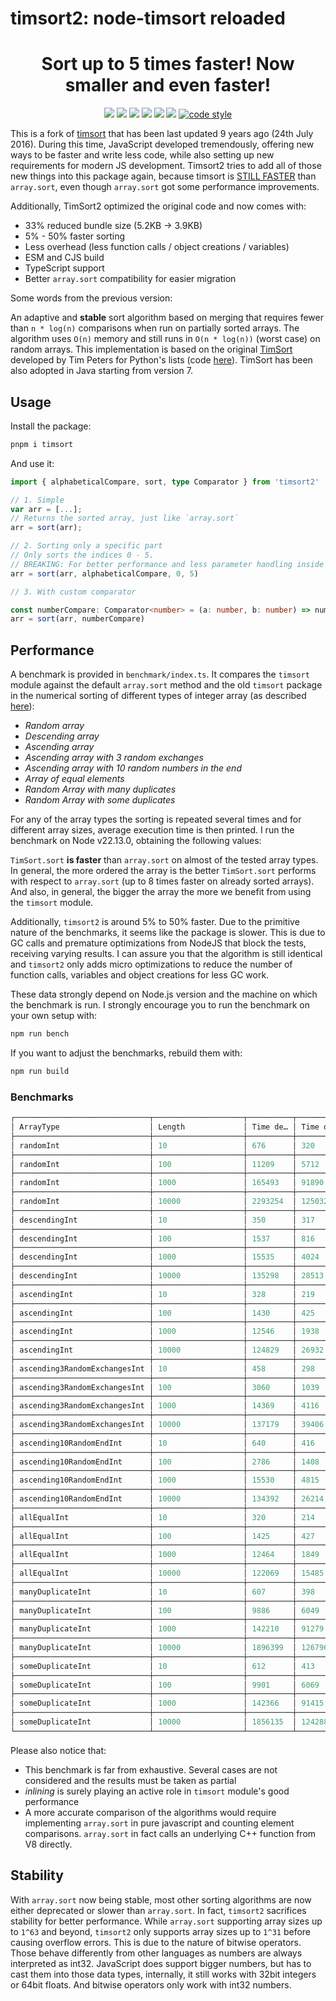 # timsort2: node-timsort reloaded

<p align="center">
<h1 align="center">Sort up to 5 times faster! Now smaller and even faster!</h1>
<p align="center">
  <a href="https://www.npmjs.com/package/timsort2"><img src="https://img.shields.io/npm/v/timsort2?style=for-the-badge&logo=npm"/></a>
  <a href="https://npmtrends.com/timsort2"><img src="https://img.shields.io/npm/dm/timsort2?style=for-the-badge"/></a>
  <a href="https://bundlephobia.com/package/timsort2"><img src="https://img.shields.io/bundlephobia/minzip/timsort2?style=for-the-badge"/></a>
  <a href="./LICENSE"><img src="https://img.shields.io/github/license/Torathion/timsort2?style=for-the-badge"/></a>
  <a href="https://codecov.io/gh/torathion/timsort2"><img src="https://codecov.io/gh/torathion/timsort2/branch/main/graph/badge.svg?style=for-the-badge" /></a>
  <a href="https://github.com/torathion/timsort2/actions"><img src="https://img.shields.io/github/actions/workflow/status/torathion/timsort2/build.yml?style=for-the-badge&logo=esbuild"/></a>
   <a href="https://github.com/prettier/prettier#readme"><img alt="code style" src="https://img.shields.io/badge/code_style-prettier-ff69b4.svg?style=for-the-badge&logo=prettier"></a>
</p>
</p>

This is a fork of [timsort](https://www.npmjs.com/package/timsort) that has been last updated 9 years ago (24th July 2016). During this time, JavaScript developed tremendously, offering new ways to be faster and write less code, while also setting up new requirements for modern JS development. Timsort2 tries to add all of those new things into this package again, because timsort is [STILL FASTER](#benchmarks) than `array.sort`, even though `array.sort` got some performance improvements.

Additionally, TimSort2 optimized the original code and now comes with:

- 33% reduced bundle size (5.2KB -> 3.9KB)
- 5% - 50% faster sorting
- Less overhead (less function calls / object creations / variables)
- ESM and CJS build
- TypeScript support
- Better `array.sort` compatibility for easier migration

Some words from the previous version:

An adaptive and **stable** sort algorithm based on merging that requires fewer than `n * log(n)` comparisons when run on partially sorted arrays. The algorithm uses `O(n)` memory and still runs in `O(n * log(n))` (worst case) on random arrays. This implementation is based on the original [TimSort](http://svn.python.org/projects/python/trunk/Objects/listsort.txt) developed by Tim Peters for Python's lists (code [here](http://svn.python.org/projects/python/trunk/Objects/listobject.c)). TimSort has been also adopted in Java starting from version 7.

## Usage

Install the package:

```powershell
pnpm i timsort
```

And use it:

```typescript
import { alphabeticalCompare, sort, type Comparator } from 'timsort2'

// 1. Simple
var arr = [...];
// Returns the sorted array, just like `array.sort`
arr = sort(arr);

// 2. Sorting only a specific part
// Only sorts the indices 0 - 5.
// BREAKING: For better performance and less parameter handling inside timsort2, you HAVE to include a comparator when sorting a sub range.
arr = sort(arr, alphabeticalCompare, 0, 5)

// 3. With custom comparator

const numberCompare: Comparator<number> = (a: number, b: number) => number
arr = sort(arr, numberCompare)
```

## Performance

A benchmark is provided in `benchmark/index.ts`. It compares the `timsort` module against
the default `array.sort` method and the old `timsort` package in the numerical sorting of different types of integer array
(as described [here](http://svn.python.org/projects/python/trunk/Objects/listsort.txt)):

- *Random array*
- *Descending array*
- *Ascending array*
- *Ascending array with 3 random exchanges*
- *Ascending array with 10 random numbers in the end*
- *Array of equal elements*
- *Random Array with many duplicates*
- *Random Array with some duplicates*

For any of the array types the sorting is repeated several times and for
different array sizes, average execution time is then printed.
I run the benchmark on Node v22.13.0, obtaining the following values:

`TimSort.sort` **is faster** than `array.sort` on almost of the tested array types.
In general, the more ordered the array is the better `TimSort.sort` performs with respect to `array.sort` (up to 8 times faster on already sorted arrays).
And also, in general, the bigger the array the more we benefit from using
the `timsort` module.

Additionally, `timsort2` is around 5% to 50% faster. Due to the primitive nature of the benchmarks, it seems like the package is slower. This is due to GC calls and premature optimizations from NodeJS that block the tests, receiving varying results. I can assure you that the algorithm is still identical and `timsort2` only adds micro optimizations to reduce the number of function calls, variables and object creations for less GC work.

These data strongly depend on Node.js version and the machine on which the benchmark is run. I strongly encourage you to run the benchmark on your own setup with:

```powershell
npm run bench
```

If you want to adjust the benchmarks, rebuild them with:

```powershell
npm run build
```

### Benchmarks

```powershell
┌──────────────────────────────┬────────────────────┬──────────┬───────────────┬────────────────────┬─────────────────┬─────────────┐
│ ArrayType                    │ Length             │ Time de… │ Time old      │ Time new           │ Speedup default │ Speedup old │
├──────────────────────────────┼────────────────────┼──────────┼───────────────┼────────────────────┼─────────────────┼─────────────┤
│ randomInt                    │ 10                 │ 676      │ 320           │ 320                │ 2.11            │ 1.00        │
├──────────────────────────────┼────────────────────┼──────────┼───────────────┼────────────────────┼─────────────────┼─────────────┤
│ randomInt                    │ 100                │ 11209    │ 5712          │ 6019               │ 1.86            │ 0.95        │
├──────────────────────────────┼────────────────────┼──────────┼───────────────┼────────────────────┼─────────────────┼─────────────┤
│ randomInt                    │ 1000               │ 165493   │ 91890         │ 91565              │ 1.81            │ 1.00        │
├──────────────────────────────┼────────────────────┼──────────┼───────────────┼────────────────────┼─────────────────┼─────────────┤
│ randomInt                    │ 10000              │ 2293254  │ 1250329       │ 1268879            │ 1.81            │ 0.99        │
├──────────────────────────────┼────────────────────┼──────────┼───────────────┼────────────────────┼─────────────────┼─────────────┤
│ descendingInt                │ 10                 │ 350      │ 317           │ 291                │ 1.20            │ 1.09        │
├──────────────────────────────┼────────────────────┼──────────┼───────────────┼────────────────────┼─────────────────┼─────────────┤
│ descendingInt                │ 100                │ 1537     │ 816           │ 790                │ 1.94            │ 1.03        │
├──────────────────────────────┼────────────────────┼──────────┼───────────────┼────────────────────┼─────────────────┼─────────────┤
│ descendingInt                │ 1000               │ 15535    │ 4024          │ 4522               │ 3.43            │ 0.89        │
├──────────────────────────────┼────────────────────┼──────────┼───────────────┼────────────────────┼─────────────────┼─────────────┤
│ descendingInt                │ 10000              │ 135298   │ 28513         │ 28771              │ 4.70            │ 0.99        │
├──────────────────────────────┼────────────────────┼──────────┼───────────────┼────────────────────┼─────────────────┼─────────────┤
│ ascendingInt                 │ 10                 │ 328      │ 219           │ 207                │ 1.58            │ 1.06        │
├──────────────────────────────┼────────────────────┼──────────┼───────────────┼────────────────────┼─────────────────┼─────────────┤
│ ascendingInt                 │ 100                │ 1430     │ 425           │ 483                │ 2.96            │ 0.88        │
├──────────────────────────────┼────────────────────┼──────────┼───────────────┼────────────────────┼─────────────────┼─────────────┤
│ ascendingInt                 │ 1000               │ 12546    │ 1938          │ 2375               │ 5.28            │ 0.82        │
├──────────────────────────────┼────────────────────┼──────────┼───────────────┼────────────────────┼─────────────────┼─────────────┤
│ ascendingInt                 │ 10000              │ 124829   │ 26932         │ 17062              │ 7.32            │ 1.58        │
├──────────────────────────────┼────────────────────┼──────────┼───────────────┼────────────────────┼─────────────────┼─────────────┤
│ ascending3RandomExchangesInt │ 10                 │ 458      │ 298           │ 274                │ 1.67            │ 1.09        │
├──────────────────────────────┼────────────────────┼──────────┼───────────────┼────────────────────┼─────────────────┼─────────────┤
│ ascending3RandomExchangesInt │ 100                │ 3060     │ 1039          │ 991                │ 3.09            │ 1.05        │
├──────────────────────────────┼────────────────────┼──────────┼───────────────┼────────────────────┼─────────────────┼─────────────┤
│ ascending3RandomExchangesInt │ 1000               │ 14369    │ 4116          │ 2988               │ 4.81            │ 1.38        │
├──────────────────────────────┼────────────────────┼──────────┼───────────────┼────────────────────┼─────────────────┼─────────────┤
│ ascending3RandomExchangesInt │ 10000              │ 137179   │ 39406         │ 25568              │ 5.37            │ 1.54        │
├──────────────────────────────┼────────────────────┼──────────┼───────────────┼────────────────────┼─────────────────┼─────────────┤
│ ascending10RandomEndInt      │ 10                 │ 640      │ 416           │ 403                │ 1.59            │ 1.03        │
├──────────────────────────────┼────────────────────┼──────────┼───────────────┼────────────────────┼─────────────────┼─────────────┤
│ ascending10RandomEndInt      │ 100                │ 2786     │ 1408          │ 1356               │ 2.05            │ 1.04        │
├──────────────────────────────┼────────────────────┼──────────┼───────────────┼────────────────────┼─────────────────┼─────────────┤
│ ascending10RandomEndInt      │ 1000               │ 15530    │ 4815          │ 4115               │ 3.77            │ 1.17        │
├──────────────────────────────┼────────────────────┼──────────┼───────────────┼────────────────────┼─────────────────┼─────────────┤
│ ascending10RandomEndInt      │ 10000              │ 134392   │ 26214         │ 26122              │ 5.14            │ 1.00        │
├──────────────────────────────┼────────────────────┼──────────┼───────────────┼────────────────────┼─────────────────┼─────────────┤
│ allEqualInt                  │ 10                 │ 320      │ 214           │ 198                │ 1.62            │ 1.08        │
├──────────────────────────────┼────────────────────┼──────────┼───────────────┼────────────────────┼─────────────────┼─────────────┤
│ allEqualInt                  │ 100                │ 1425     │ 427           │ 403                │ 3.54            │ 1.06        │
├──────────────────────────────┼────────────────────┼──────────┼───────────────┼────────────────────┼─────────────────┼─────────────┤
│ allEqualInt                  │ 1000               │ 12464    │ 1849          │ 2135               │ 5.84            │ 0.87        │
├──────────────────────────────┼────────────────────┼──────────┼───────────────┼────────────────────┼─────────────────┼─────────────┤
│ allEqualInt                  │ 10000              │ 122069   │ 15485         │ 15558              │ 7.85            │ 1.00        │
├──────────────────────────────┼────────────────────┼──────────┼───────────────┼────────────────────┼─────────────────┼─────────────┤
│ manyDuplicateInt             │ 10                 │ 607      │ 398           │ 386                │ 1.57            │ 1.03        │
├──────────────────────────────┼────────────────────┼──────────┼───────────────┼────────────────────┼─────────────────┼─────────────┤
│ manyDuplicateInt             │ 100                │ 9886     │ 6049          │ 5996               │ 1.65            │ 1.01        │
├──────────────────────────────┼────────────────────┼──────────┼───────────────┼────────────────────┼─────────────────┼─────────────┤
│ manyDuplicateInt             │ 1000               │ 142210   │ 91279         │ 91106              │ 1.56            │ 1.00        │
├──────────────────────────────┼────────────────────┼──────────┼───────────────┼────────────────────┼─────────────────┼─────────────┤
│ manyDuplicateInt             │ 10000              │ 1896399  │ 1267961       │ 1263132            │ 1.50            │ 1.00        │
├──────────────────────────────┼────────────────────┼──────────┼───────────────┼────────────────────┼─────────────────┼─────────────┤
│ someDuplicateInt             │ 10                 │ 612      │ 413           │ 401                │ 1.52            │ 1.03        │
├──────────────────────────────┼────────────────────┼──────────┼───────────────┼────────────────────┼─────────────────┼─────────────┤
│ someDuplicateInt             │ 100                │ 9901     │ 6069          │ 6010               │ 1.65            │ 1.01        │
├──────────────────────────────┼────────────────────┼──────────┼───────────────┼────────────────────┼─────────────────┼─────────────┤
│ someDuplicateInt             │ 1000               │ 142366   │ 91415         │ 91298              │ 1.56            │ 1.00        │
├──────────────────────────────┼────────────────────┼──────────┼───────────────┼────────────────────┼─────────────────┼─────────────┤
│ someDuplicateInt             │ 10000              │ 1856135  │ 1242881       │ 1242006            │ 1.49            │ 1.00        │
└──────────────────────────────┴────────────────────┴──────────┴───────────────┴────────────────────┴─────────────────┴─────────────┘
```

Please also notice that:

-  This benchmark is far from exhaustive. Several cases are not considered and the results must be taken as partial
-  *inlining* is surely playing an active role in `timsort` module's good performance
-  A more accurate comparison of the algorithms would require implementing `array.sort` in pure javascript and counting element comparisons. `array.sort` in fact calls an underlying C++ function from V8 directly.

## Stability

With `array.sort` now being stable, most other sorting algorithms are now either deprecated or slower than `array.sort`. In fact, `timsort2` sacrifices stability for better performance. While `array.sort` supporting array sizes up to `1^63` and beyond, `timsort2` only supports array sizes up to `1^31` before causing overflow errors. This is due to the nature of bitwise operators. Those behave differently from other languages as numbers are always interpreted as int32. JavaScript does support bigger numbers, but has to cast them into those data types, internally, it still works with 32bit integers or 64bit floats. And bitwise operators only work with int32 numbers.
